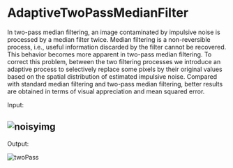 # AdaptiveTwoPassMedianFilter
In two-pass median filtering, an image contaminated by impulsive noise is processed by a median filter twice. Median filtering is a non-reversible process, i.e., useful information discarded by the filter cannot be recovered. This behavior becomes more apparent in two-pass median filtering. To correct this problem, between the two filtering processes we introduce an adaptive process to selectively replace some pixels by their original values based on the spatial distribution of estimated impulsive noise. Compared with standard median filtering and two-pass median filtering, better results are obtained in terms of visual appreciation and mean squared error.

Input:

![noisyimg](https://user-images.githubusercontent.com/62876313/174634557-f74edbff-0338-4b83-9dd2-95e0855cad3d.png)
--------------------
Output:

![twoPass](https://user-images.githubusercontent.com/62876313/174634907-a8868b40-be82-47e2-9483-a4bb0f63de3e.PNG)
